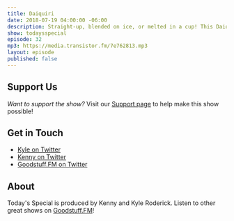 ```yaml
---
title: Daiquiri
date: 2018-07-19 04:00:00 -06:00
description: Straight-up, blended on ice, or melted in a cup! This Daiquiri is *mine*, not yours!
show: todaysspecial
episode: 32
mp3: https://media.transistor.fm/7e762813.mp3
layout: episode
published: false
---
```


## Support Us
*Want to support the show?* Visit our [Support page](https://goodstuff.fm/support) to help make this show possible!

## Get in Touch
- [Kyle on Twitter](http://twitter.com/dogburps)
- [Kenny on Twitter](http://twitter.com/kennyroderick_)
- [Goodstuff.FM on Twitter](http://twitter.com/goodstufffm)

## About
Today's Special is produced by Kenny and Kyle Roderick. Listen to other great shows on [Goodstuff.FM](http://goodstuff.fm/shows)!
